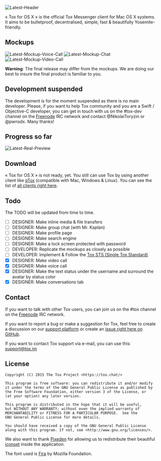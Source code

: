 ![Latest-Header](https://raw.githubusercontent.com/Tox/Tox-OSX/master/Resources/Latest-Header.jpg)

« Tox for OS X » is the official Tox Messenger client for Mac OS X systems. It aims to be bulletproof, decentralised, simple, fast & beautifully Yosemite-friendly.

Mockups
-------

![Latest-Mockup-Voice-Call](https://github.com/Tox/Tox-OSX/raw/master/Resources/Latest-Mockup-Voice-Call.png)
![Latest-Mockup-Chat](https://raw.githubusercontent.com/Tox/Tox-OSX/master/Resources/Latest-Mockup-Chat.png)
![Latest-Mockup-Video-Call](https://github.com/Tox/Tox-OSX/raw/master/Resources/Latest-Mockup-Video-Call.png)

<b>Warning</b>: The final release may differ from the mockups. We are doing our best to insure the final product is familiar to you.

Development suspended
------------

The development is for the moment suspended as there is no main developer. Please, if you want to help Tox community and you are a Swift / Objective-C developer, you can get in touch with us on the #tox-dev channel on the [Freenode](https://freenode.net/) IRC network and contact @NikolaiToryzin or @pwnsdx. Many thanks!

Progress so far
-----------
![Latest-Real-Preview](https://github.com/Tox/Tox-OSX/raw/master/Resources/Latest-Real-Preview.png)

Download
------------

« Tox for OS X » is not ready, yet. You still can use Tox by using another client like [qTox](https://wiki.tox.im/QTox) (compatible with Mac, Windows & Linux). You can see the list of [all clients right here](https://wiki.tox.im/Client).

Todo
-------

The TODO will be updated from time to time.

- [ ] DESIGNER: Make inline media & file transfers
- [ ] DESIGNER: Make group chat (with Mr. Kaplan)
- [ ] DESIGNER: Make profile page
- [ ] DESIGNER: Make search engine
- [ ] DESIGNER: Make a lock screen protected with password
- [ ] DEVELOPER: Replicate the mockups as closely as possible
- [ ] DEVELOPER: Implement & Follow the [Tox STS (Single Tox Standard)](https://github.com/Tox/Tox-STS/blob/master/STS.md)
- [x] DESIGNER: Make video call
- [x] DESIGNER: Make voice call
- [x] DESIGNER: Make the text status under the username and surround the avatar by status color
- [x] DESIGNER: Make conversations tab

Contact
-------

If you want to talk with other Tox users, you can join us on the #tox channel on the [Freenode](https://freenode.net/) IRC network.

If you want to report a bug or make a suggestion for Tox, feel free to create a discussion on our [support platform](https://support.tox.im) or create an [issue right here on GitHub](https://github.com/Tox/Tox-OSX/issues).

If you want to contact Tox support via e-mail, you can use this: [support@tox.im](mailto:support@tox.im)

License
-------

    Copyright (C) 2015 The Tox Project <https://tox.chat/>

    This program is free software: you can redistribute it and/or modify
    it under the terms of the GNU General Public License as published by
    the Free Software Foundation, either version 3 of the License, or
    (at your option) any later version.

    This program is distributed in the hope that it will be useful,
    but WITHOUT ANY WARRANTY; without even the implied warranty of
    MERCHANTABILITY or FITNESS FOR A PARTICULAR PURPOSE.  See the
    GNU General Public License for more details.

    You should have received a copy of the GNU General Public License
    along with this program. If not, see <http://www.gnu.org/licenses/>.
    
We also want to thank [Pixeden](http://www.pixeden.com/) for allowing us to redistribute their beautiful [iconset](http://www.pixeden.com/icon-fonts/stroke-7-icon-font-set) inside the application.

The font used is [Fira](https://mozilla.github.io/Fira/) by Mozilla Foundation.
